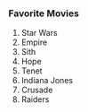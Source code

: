 ### Favorite Movies
1. Star Wars
  1. Empire
  2. Sith
  3. Hope
2. Tenet
3. Indiana Jones
  1. Crusade
  2. Raiders
